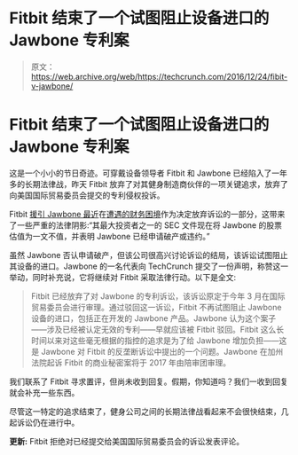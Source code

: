 # Fitbit 结束了一个试图阻止设备进口的 Jawbone 专利案 

> 原文：<https://web.archive.org/web/https://techcrunch.com/2016/12/24/fibit-v-jawbone/>

# Fitbit 结束了一个试图阻止设备进口的 Jawbone 专利案

这是一个小小的节日奇迹。可穿戴设备领导者 Fitbit 和 Jawbone 已经陷入了一年多的长期法律战，昨天 Fitbit 放弃了对其健身制造商伙伴的一项关键追求，放弃了向美国国际贸易委员会提交的专利侵权投诉。

Fitbit [援引 Jawbone 最近](https://web.archive.org/web/20221209194427/http://www.wsj.com/articles/fitbit-drops-one-case-against-rival-jawbone-1482542742)在[遭遇的财务困境](https://web.archive.org/web/20221209194427/https://beta.techcrunch.com/2015/11/20/jawbone-lays-of-60-15-of-staff-globally-closes-ny-office-downsizes-2-others/)作为决定放弃诉讼的一部分，这带来了一些严重的法律阴影:“其最大投资者之一的 SEC 文件现在将 Jawbone 的股票估值为一文不值，并表明 Jawbone 已经申请破产或违约。”

虽然 Jawbone 否认申请破产，但该公司很高兴讨论诉讼的结局，该诉讼试图阻止其设备的进口。Jawbone 的一名代表向 TechCrunch 提交了一份声明，称赞这一举动，同时补充说，它将继续对 Fitbit 采取法律行动。以下是全文:

> Fitbit 已经放弃了对 Jawbone 的专利诉讼，该诉讼原定于今年 3 月在国际贸易委员会进行审理。通过驳回这一诉讼，Fitbit 不再试图阻止 Jawbone 设备的进口，包括正在开发的 Jawbone 产品。Jawbone 认为这个案子——涉及已经被认定无效的专利——早就应该被 Fitbit 驳回。Fitbit 这么长时间以来对这些毫无根据的指控的追求是为了给 Jawbone 增加负担——这是 Jawbone 对 Fitbit 的反垄断诉讼中提出的一个问题。Jawbone 在加州法院起诉 Fitbit 的商业秘密案将于 2017 年由陪审团审理。

我们联系了 Fitbit 寻求置评，但尚未收到回复。假期，你知道吗？我们一收到回复就会补充一些东西。

尽管这一特定的追求结束了，健身公司之间的长期法律战看起来不会很快结束，几起诉讼仍在进行中。

**更新:** Fitbit 拒绝对已经提交给美国国际贸易委员会的诉讼发表评论。